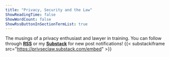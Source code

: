 ```yaml
---
title: "Privacy, Security and the Law"
ShowReadingTime: false
ShowWordCount: false
ShowRssButtonInSectionTermList: true
---
```


The musings of a privacy enthusiast and lawyer in training. You can follow through **[RSS](/posts/index.xml)** or my **[Substack](https://privseclaw.substack.com/)** for new post notifications! {{< substackiframe src="https://privseclaw.substack.com/embed" >}}